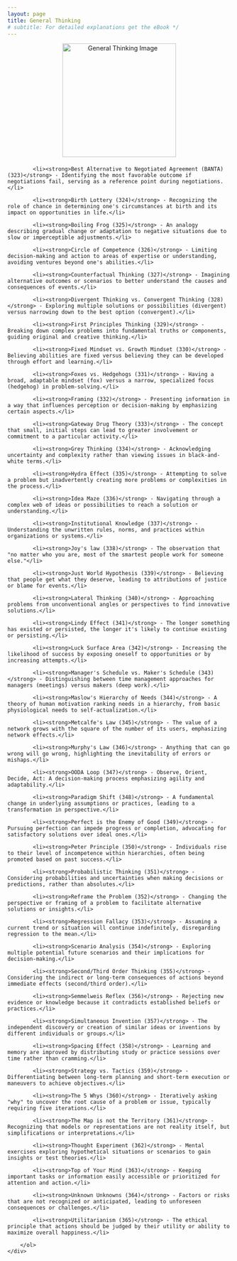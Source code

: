 ```yaml
---
layout: page
title: General Thinking
# subtitle: For detailed explanations get the eBook */ 
---
```


<style>
    .center-content {
        text-align: center; /* Center align the content */
    }

    .content-container {
        margin-top: 20px; /* Add space between the image and the text */
        text-align: left; /* Align text to the left */
    }

    .content-container ol {
        padding-left: 0; /* Remove default padding for the list */
    }

    .content-container li {
        margin-bottom: 10px; /* Adjust the margin between list items */
    }
</style>

<div class="center-content">
    <img src="/img/galleryImages/General Thinking.png" width="256" height="256" alt="General Thinking Image">
    <div class="content-container">
        <ol>
    
            <li><strong>Best Alternative to Negotiated Agreement (BANTA) (323)</strong> - Identifying the most favorable outcome if negotiations fail, serving as a reference point during negotiations.</li>
        
            <li><strong>Birth Lottery (324)</strong> - Recognizing the role of chance in determining one's circumstances at birth and its impact on opportunities in life.</li>
        
            <li><strong>Boiling Frog (325)</strong> - An analogy describing gradual change or adaptation to negative situations due to slow or imperceptible adjustments.</li>
        
            <li><strong>Circle of Competence (326)</strong> - Limiting decision-making and action to areas of expertise or understanding, avoiding ventures beyond one's abilities.</li>
        
            <li><strong>Counterfactual Thinking (327)</strong> - Imagining alternative outcomes or scenarios to better understand the causes and consequences of events.</li>
        
            <li><strong>Divergent Thinking vs. Convergent Thinking (328)</strong> - Exploring multiple solutions or possibilities (divergent) versus narrowing down to the best option (convergent).</li>
        
            <li><strong>First Principles Thinking (329)</strong> - Breaking down complex problems into fundamental truths or components, guiding original and creative thinking.</li>
        
            <li><strong>Fixed Mindset vs. Growth Mindset (330)</strong> - Believing abilities are fixed versus believing they can be developed through effort and learning.</li>
        
            <li><strong>Foxes vs. Hedgehogs (331)</strong> - Having a broad, adaptable mindset (fox) versus a narrow, specialized focus (hedgehog) in problem-solving.</li>
        
            <li><strong>Framing (332)</strong> - Presenting information in a way that influences perception or decision-making by emphasizing certain aspects.</li>
        
            <li><strong>Gateway Drug Theory (333)</strong> - The concept that small, initial steps can lead to greater involvement or commitment to a particular activity.</li>
        
            <li><strong>Grey Thinking (334)</strong> - Acknowledging uncertainty and complexity rather than viewing issues in black-and-white terms.</li>
        
            <li><strong>Hydra Effect (335)</strong> - Attempting to solve a problem but inadvertently creating more problems or complexities in the process.</li>
        
            <li><strong>Idea Maze (336)</strong> - Navigating through a complex web of ideas or possibilities to reach a solution or understanding.</li>
        
            <li><strong>Institutional Knowledge (337)</strong> - Understanding the unwritten rules, norms, and practices within organizations or systems.</li>
        
            <li><strong>Joy's law (338)</strong> - The observation that "no matter who you are, most of the smartest people work for someone else."</li>
        
            <li><strong>Just World Hypothesis (339)</strong> - Believing that people get what they deserve, leading to attributions of justice or blame for events.</li>
        
            <li><strong>Lateral Thinking (340)</strong> - Approaching problems from unconventional angles or perspectives to find innovative solutions.</li>
        
            <li><strong>Lindy Effect (341)</strong> - The longer something has existed or persisted, the longer it's likely to continue existing or persisting.</li>
        
            <li><strong>Luck Surface Area (342)</strong> - Increasing the likelihood of success by exposing oneself to opportunities or by increasing attempts.</li>
        
            <li><strong>Manager's Schedule vs. Maker's Schedule (343)</strong> - Distinguishing between time management approaches for managers (meetings) versus makers (deep work).</li>
        
            <li><strong>Maslow's Hierarchy of Needs (344)</strong> - A theory of human motivation ranking needs in a hierarchy, from basic physiological needs to self-actualization.</li>
        
            <li><strong>Metcalfe's Law (345)</strong> - The value of a network grows with the square of the number of its users, emphasizing network effects.</li>
        
            <li><strong>Murphy's Law (346)</strong> - Anything that can go wrong will go wrong, highlighting the inevitability of errors or mishaps.</li>
        
            <li><strong>OODA Loop (347)</strong> - Observe, Orient, Decide, Act: A decision-making process emphasizing agility and adaptability.</li>
        
            <li><strong>Paradigm Shift (348)</strong> - A fundamental change in underlying assumptions or practices, leading to a transformation in perspective.</li>
        
            <li><strong>Perfect is the Enemy of Good (349)</strong> - Pursuing perfection can impede progress or completion, advocating for satisfactory solutions over ideal ones.</li>
        
            <li><strong>Peter Principle (350)</strong> - Individuals rise to their level of incompetence within hierarchies, often being promoted based on past success.</li>
        
            <li><strong>Probabilistic Thinking (351)</strong> - Considering probabilities and uncertainties when making decisions or predictions, rather than absolutes.</li>
        
            <li><strong>Reframe the Problem (352)</strong> - Changing the perspective or framing of a problem to facilitate alternative solutions or insights.</li>
        
            <li><strong>Regression Fallacy (353)</strong> - Assuming a current trend or situation will continue indefinitely, disregarding regression to the mean.</li>
        
            <li><strong>Scenario Analysis (354)</strong> - Exploring multiple potential future scenarios and their implications for decision-making.</li>
        
            <li><strong>Second/Third Order Thinking (355)</strong> - Considering the indirect or long-term consequences of actions beyond immediate effects (second/third order).</li>
        
            <li><strong>Semmelweis Reflex (356)</strong> - Rejecting new evidence or knowledge because it contradicts established beliefs or practices.</li>
        
            <li><strong>Simultaneous Invention (357)</strong> - The independent discovery or creation of similar ideas or inventions by different individuals or groups.</li>
        
            <li><strong>Spacing Effect (358)</strong> - Learning and memory are improved by distributing study or practice sessions over time rather than cramming.</li>
        
            <li><strong>Strategy vs. Tactics (359)</strong> - Differentiating between long-term planning and short-term execution or maneuvers to achieve objectives.</li>
        
            <li><strong>The 5 Whys (360)</strong> - Iteratively asking "why" to uncover the root cause of a problem or issue, typically requiring five iterations.</li>
        
            <li><strong>The Map is not the Territory (361)</strong> - Recognizing that models or representations are not reality itself, but simplifications or interpretations.</li>
        
            <li><strong>Thought Experiment (362)</strong> - Mental exercises exploring hypothetical situations or scenarios to gain insights or test theories.</li>
        
            <li><strong>Top of Your Mind (363)</strong> - Keeping important tasks or information easily accessible or prioritized for attention and action.</li>
        
            <li><strong>Unknown Unknowns (364)</strong> - Factors or risks that are not recognized or anticipated, leading to unforeseen consequences or challenges.</li>
        
            <li><strong>Utilitarianism (365)</strong> - The ethical principle that actions should be judged by their utility or ability to maximize overall happiness.</li>
        
        </ol>
    </div>
</div>
    